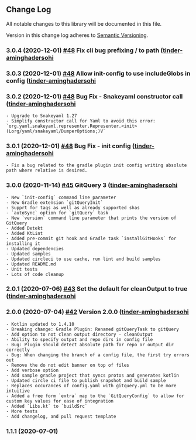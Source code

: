 ## Change Log
All notable changes to this library will be documented in this file.

Version in this change log adheres to [Semantic Versioning](http://semver.org/).

### 3.0.4 (2020-12-01) [#48](https://github.com/Tinder/GitQuery/pull/48) Fix cli bug prefixing / to path ([tinder-aminghadersohi](https://github.com/tinder-aminghadersohi)

### 3.0.3 (2020-12-01) [#48](https://github.com/Tinder/GitQuery/pull/48) Allow init-config to use includeGlobs in config ([tinder-aminghadersohi](https://github.com/tinder-aminghadersohi)
    
### 3.0.2 (2020-12-01) [#48](https://github.com/Tinder/GitQuery/pull/48) Bug Fix - Snakeyaml constructor call ([tinder-aminghadersohi](https://github.com/tinder-aminghadersohi)
    - Upgrade to Snakeyaml 1.27 
    - Simplify constructor call for Yaml to avoid this error: `org.yaml.snakeyaml.representer.Representer.<init>(Lorg/yaml/snakeyaml/DumperOptions;)V`
    
### 3.0.1 (2020-12-01) [#48](https://github.com/Tinder/GitQuery/pull/48) Bug Fix - init config ([tinder-aminghadersohi](https://github.com/tinder-aminghadersohi)
    - Fix a bug related to the gradle plugin init config writing absolute path where relative is desired. 
    
### 3.0.0 (2020-11-14) [#45](https://github.com/Tinder/GitQuery/pull/45) GitQuery 3 ([tinder-aminghadersohi](https://github.com/tinder-aminghadersohi)
    - New `init-config` command line parameter
    - New Gradle extension `gitQueryInit` 
    - Supprt for tags as well as already supported shas
    - `autoSync` option for `gitQuery` task
    - New `version` command line parameter that prints the version of GitQuery
    - Added Detekt
    - Added KtLint
    - Added pre-commit git hook and Gradle task `installGitHooks` for installing it
    - Updated dependencies
    - Updated samples 
    - Updated circleci to use cache, run lint and build samples
    - Updated README.md
    - Unit tests
    - Lots of code cleanup


### 2.0.1 (2020-07-06) [#43](https://github.com/Tinder/GitQuery/pull/43) Set the default for cleanOutput to true ([tinder-aminghadersohi](https://github.com/tinder-aminghadersohi)

### 2.0.0 (2020-07-04) [#42](https://github.com/Tinder/GitQuery/pull/42) Version 2.0.0 ([tinder-aminghadersohi](https://github.com/tinder-aminghadersohi)
    - Kotlin updated to 1.4.10
    - Breaking change: Gradle Plugin: Renamed gitQueryTask to gitQuery 
    - Add option to not clean output directory - cleanOutput
    - Ability to specify output and repo dirs in config file
    - Bug: Plugin should detect absolute path for repo or output dir correctly
    - Bug: When changing the branch of a config file, the first try errors out
    - Remove the do not edit banner on top of files
    - Add verbose option
    - Add sample gradle project that syncs protos and generates kotlin
    - Updated circle ci file to publish snapshot and build sample
    - Replaces occurances of config.yaml with gitquery.yml to be more intuitive
    - Added a free form `extra` map to the `GitQueryConfig` to allow for custom key values for ease of integration
    - Added `Libs.kt` to `buildSrc`
    - More tests
    - Add changelog, and pull request template

### 1.1.1 (2020-07-01)
